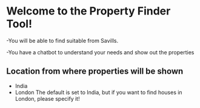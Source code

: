 # Welcome to the Property Finder Tool! 
-You will be able to find suitable from Savills.

-You have a chatbot to understand your needs and show out the properties

## Location from where properties will be shown
- India
- London
The default is set to India, but if you want to find houses in London, please specify it!
